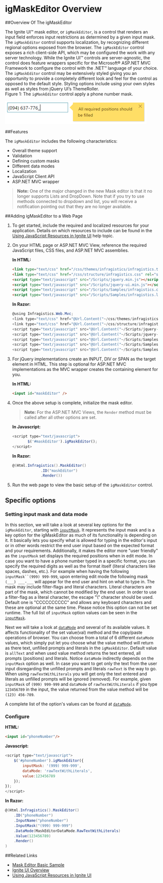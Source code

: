 ﻿<!--
|metadata|
{
    "fileName": "igmaskeditor--overview",
    "controlName": "igEditors",
    "tags": ["Editing","Getting Started"]
}
|metadata|
-->

# igMaskEditor Overview

##Overview Of The igMaskEditor

The Ignite UI™ mask editor, or `igMaskEditor`, is a control that renders an input field enforces input restrictions as determined by a given input mask. The `igMaskEditor` control supports localization, by recognizing different regional options exposed from the browser. The `igMaskEditor` control exposes a rich client-side API, which may be configured the work with any server technology. While the Ignite UI™ controls are server-agnostic, the control does feature wrappers specific for the Microsoft® ASP.NET MVC Framework to configure the control with the .NET™ language of your choice. The `igMaskEditor` control may be extensively styled giving you an opportunity to provide a completely different look and feel for the control as opposed to the default style. Styling options include using your own styles as well as styles from jQuery UI’s ThemeRoller. <br />Figure 1: The `igMaskEditor` control apply a phone number mask.

![](images/igMaskEditor_Overview_Pic1.png)



##Features

The `igMaskEditor` includes the following characteristics:
-   Overall theme support
-   Validation
-   Defining custom masks
-   Different data modes
-   Localization
-   JavaScript Client API
-   ASP.NET MVC wrapper


>**Note:** One of the major changed in the new Mask editor is that it no longer supports Lists and DropDown. Note that if you try to use methods connected to dropdown and list, you will receive a notification pointing out that they are no longer available.

##Adding igMaskEditor to a Web Page

1.  To get started, include the required and localized resources for your application. Details on which resources to include can be found in the [Using JavaScript Resources in Ignite UI](Deployment-Guide-JavaScript-Resources.html) help topic.
2.  On your HTML page or ASP.NET MVC View, reference the required JavaScript files, CSS files, and ASP.NET MVC assemblies.

	**In HTML:**
    ```html
    <link type="text/css" href="/css/themes/infragistics/infragistics.theme.css" rel="stylesheet" />
    <link type="text/css" href="/css/structure/infragistics.css" rel="stylesheet" />
    <script type="text/javascript" src="/Scripts/jquery.min.js"></script>
    <script type="text/javascript" src="/Scripts/jquery-ui.min.js"></script>
    <script type="text/javascript" src="/Scripts/Samples/infragistics.core.js"></script>
	<script type="text/javascript" src="/Scripts/Samples/infragistics.lob.js"></script>
    ```

    **In Razor:**
    ```csharp
    @using Infragistics.Web.Mvc;
    <link type="text/css" href="@Url.Content("~/css/themes/infragistics/infragistics.theme.css")" rel="stylesheet" />
    <link type="text/css" href="@Url.Content("~/css/structure/infragistics.css")" rel="stylesheet" />
    <script type="text/javascript" src="@Url.Content("~/Scripts/jquery-1.9.1.min.js")"></script>
    <script type="text/javascript" src="@Url.Content("~/Scripts/jquery-ui.min.js")"></script>
    <script type="text/javascript" src="@Url.Content("~/Scripts/Samples/infragistics.core.js")"></script>
	<script type="text/javascript" src="@Url.Content("~/Scripts/Samples/infragistics.lob.js")"></script>
    <script type="text/javascript" src="@Url.Content("~/Scripts/Samples/modules/i18n/regional/infragistics.ui.regional-en.js")"></script>
    ```
3.  For jQuery implementations create an INPUT, DIV or SPAN as the target element in HTML. This step is optional for ASP.NET MVC implementations as the MVC wrapper creates the containing element for you.

	**In HTML:**
    ```html
    <input id="maskEditor" />
    ```

4. Once the above setup is complete, initialize the mask editor.

    >**Note:** For the ASP.NET MVC Views, the `Render` method must be called after all other options are set.

    **In Javascript:**

    ```js
    <script type="text/javascript">
           $('#maskEditor').igMaskEditor();
    </script>
    ```

    **In Razor:**

    ```csharp
    @(Html.Infragistics().MaskEditor()
                 .ID("maskEditor")
                 .Render())
    ```

5.  Run the web page to view the basic setup of the `igMaskEditor` control.

## Specific options

### Setting input mask and data mode

In this section, we will take a look at several key options for the `igMaskEditor`, starting with [`inputMask`](%%jQueryApiUrl%%/ui.igmaskeditor#options:inputMask). It represents the input mask and is a key option for the igMaskEditor as much of its functionality is depending on it. It basically lets you specify what is allowed for typing in the editor's input or in other words restrict the end user input based on the expected format and your requirements. Additionally, it makes the editor more "user friendly" as the `inputMask` set displays the required positions when in edit mode. In case you want to have a phone number typed in a specific format, you can specify the required digits as well as the format itself (literal characters like spaces, dashes, etc.). For example when having the following `inputMask``(999) 999-999`, upon entering edit mode the following mask `(___) ___-___` will appear for the end user and hint on what to type in. 
The mask may include filter-flags and literal characters. Literal characters are part of the mask, which cannot be modified by the end user. In order to use a filter-flag as a literal character, the escape "\\" character should be used. Default one is "CCCCCCCCCC" and allows any keyboard characters and these are optional at the same time. Please notice this option can not be set runtime.
The full list of `inputMask` option values can be seen in the [`inputMask`](%%jQueryApiUrl%%/ui.igmaskeditor#options:inputMask). 

Next we will take a look at [`dataMode`](%%jQueryApiUrl%%/ui.igmaskeditor#options:dataMode) and several of its available values. It affects functionality of the set value(val) method and the copy/paste operations of browser. You can choose from a total of 6 different `dataMode` values, which simply put let you choose what the value method will return as there text, unfilled prompts and literals in the `igMaskEditor`. Default value is `allText` and when used value method returns the text entered, all prompts (positions) and literals. Notice `dataMode` indirectly depends on the `inputMask` option as well. In case you want to get only the text from the user input disregarding the unfilled prompts and literals `rawText` is the way to go. When using `rawTextWithLiterals` you will get only the text entered and literals as unfilled prompts will be ignored (removed). For example, given `inputMask` of `(999) 999-999` and `dataMode` of `rawTextWithLiterals` if you type `123456789` in the input, the value returned from the value method will be `(123) 456-789`. 

A complete list of the option's values can be found at [`dataMode`](%%jQueryApiUrl%%/ui.igmaskeditor#options:dataMode). 


### Configure 

**HTML:**

```html
<input id="phoneNumber"/>
```

**Javascript:**

```js
<script type="text/javascript">
    $('#phoneNumber').igMaskEditor({
        inputMask: '(999) 999-999',
        dataMode: 'rawTextWithLiterals',
        value:123456789
    });
});
</script>
```

**In Razor:**

```csharp
@(Html.Infragistics().MaskEditor()
    .ID("phoneNumber")
    .InputName("phoneNumber")
    .InputMask("(999) 999-999")
    .DataMode(MaskEditorDataMode.RawTextWithLiterals)
    .Value(123456789)
    .Render()
)
```

##Related Links

-   [Mask Editor Basic Sample](%%SamplesUrl%%/editors/mask-editor-basic)
-   [Ignite UI Overview](NetAdvantage-for-jQuery-Overview.html)
-   [Using JavaScript Resources in Ignite UI](Deployment-Guide-JavaScript-Resources.html)
